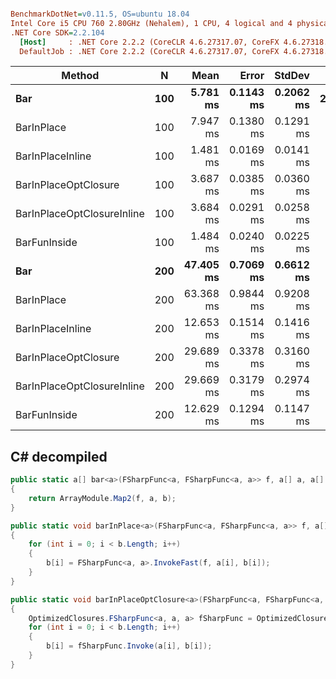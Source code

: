 ``` ini

BenchmarkDotNet=v0.11.5, OS=ubuntu 18.04
Intel Core i5 CPU 760 2.80GHz (Nehalem), 1 CPU, 4 logical and 4 physical cores
.NET Core SDK=2.2.104
  [Host]     : .NET Core 2.2.2 (CoreCLR 4.6.27317.07, CoreFX 4.6.27318.02), 64bit RyuJIT DEBUG
  DefaultJob : .NET Core 2.2.2 (CoreCLR 4.6.27317.07, CoreFX 4.6.27318.02), 64bit RyuJIT


```
|                     Method |   N |      Mean |     Error |    StdDev |    Gen 0 |    Gen 1 |    Gen 2 |  Allocated |
|--------------------------- |---- |----------:|----------:|----------:|---------:|---------:|---------:|-----------:|
|                        **Bar** | **100** |  **5.781 ms** | **0.1143 ms** | **0.2062 ms** | **234.3750** | **234.3750** | **234.3750** |  **4000048 B** |
|                 BarInPlace | 100 |  7.947 ms | 0.1380 ms | 0.1291 ms |        - |        - |        - |       24 B |
|           BarInPlaceInline | 100 |  1.481 ms | 0.0169 ms | 0.0141 ms |        - |        - |        - |          - |
|       BarInPlaceOptClosure | 100 |  3.687 ms | 0.0385 ms | 0.0360 ms |        - |        - |        - |       24 B |
| BarInPlaceOptClosureInline | 100 |  3.684 ms | 0.0291 ms | 0.0258 ms |        - |        - |        - |       24 B |
|               BarFunInside | 100 |  1.484 ms | 0.0240 ms | 0.0225 ms |        - |        - |        - |          - |
|                        **Bar** | **200** | **47.405 ms** | **0.7069 ms** | **0.6612 ms** |        **-** |        **-** |        **-** | **32000048 B** |
|                 BarInPlace | 200 | 63.368 ms | 0.9844 ms | 0.9208 ms |        - |        - |        - |       24 B |
|           BarInPlaceInline | 200 | 12.653 ms | 0.1514 ms | 0.1416 ms |        - |        - |        - |          - |
|       BarInPlaceOptClosure | 200 | 29.689 ms | 0.3378 ms | 0.3160 ms |        - |        - |        - |       24 B |
| BarInPlaceOptClosureInline | 200 | 29.669 ms | 0.3179 ms | 0.2974 ms |        - |        - |        - |       24 B |
|               BarFunInside | 200 | 12.629 ms | 0.1294 ms | 0.1147 ms |        - |        - |        - |          - |


## C# decompiled

```csharp
public static a[] bar<a>(FSharpFunc<a, FSharpFunc<a, a>> f, a[] a, a[] b)
{
    return ArrayModule.Map2(f, a, b);
}

public static void barInPlace<a>(FSharpFunc<a, FSharpFunc<a, a>> f, a[] a, a[] b)
{
    for (int i = 0; i < b.Length; i++)
    {
        b[i] = FSharpFunc<a, a>.InvokeFast(f, a[i], b[i]);
    }
}

public static void barInPlaceOptClosure<a>(FSharpFunc<a, FSharpFunc<a, a>> f, a[] a, a[] b)
{
    OptimizedClosures.FSharpFunc<a, a, a> fSharpFunc = OptimizedClosures.FSharpFunc<a, a, a>.Adapt(f);
    for (int i = 0; i < b.Length; i++)
    {
        b[i] = fSharpFunc.Invoke(a[i], b[i]);
    }
}
```
